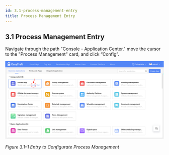 ```yaml
---
id: 3.1-process-management-entry
title: Process Management Entry
---
```


## 3.1 Process Management Entry

Navigate through the path "Console - Application Center," move the cursor to the "Process Management" card, and click “Config”.

<div style={{ display: 'flex', justifyContent: 'center' }}>
  <img src="/img/process management entry.png" alt="Portal Diagram" width="800" />
</div>

*Figure 3.1–1 Entry to Configurate Process Management*
